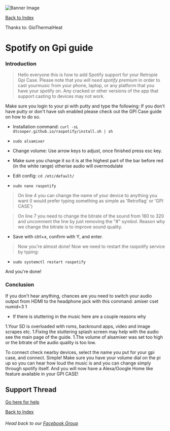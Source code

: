 ![Banner Image](https://sinisterspatula.github.io/RetroflagGpiGuides/images/GuidesBanner.png)

[Back to Index](https://sinisterspatula.github.io/RetroflagGpiGuides/)

Thanks to: GioThermalHeat

# Spotify on Gpi guide

### Introduction

> Hello everyone this is how to add Spotify support for your Retropie Gpi Case. Please note that *you will need spotify premium* in order to cast yourmusic from your phone, laptop, or any platform that you have your spotify on. Any cracked or other versions of the app that support casting to devices may not work.

Make sure you login to your pi with putty and type the following:
If you don't have putty or don't have ssh enabled please check out the GPI Case guide on how to do so.

* Installation command:  `curl -sL dtcooper.github.io/raspotify/install.sh | sh`

* `sudo alsamixer`

* Change volume: Use arrow keys to adjust, once finished press esc key.

* Make sure you change it so it is at the highest part of the bar before red (in the white range) otherise audio will overmodulate

* Edit config: `cd /etc/default/`

* `sudo nano raspotify`

> On line 4 you can change the name of your device to anything you want (I would prefer typing something as simple as 'Retroflag' or 'GPI CASE')

> On line 7 you need to change the bitrate of the sound from 160 to 320 and uncomment the line by just removing the "#" symbol. Reason why we change the bitrate is to improve sound quality.

* Save with ctrl+x, confirm with Y, and enter.

> Now you're almost done! Now we need to restart the raspotify service by typing:

* `sudo systemctl restart raspotify`

And you're done!

### Conclusion

If you don't hear anything, chances are you need to switch your audio output from HDMI to the headphone jack with this command:
amixer cset numid=3 1

* If there is stuttering in the music here are a couple reasons why

1.Your SD is overloaded with roms, backround apps, video and image scrapes etc.
1.Fixing the stuttering splash screen may help with the audio see the main page of the guide.
1.The volume of alsamixer was set too high or the bitrate of the audio quality is too low.

To connect check nearby devices, select the name you put for your gpi case, and connect. Simple! Make sure you have your volume dial on the pi up so you can hear how loud the music is and you can change simply through spotify itself. And you will now have a Alexa/Google Home like feature available in your GPI CASE!



## Support Thread
[Go here for help](https://www.facebook.com/groups/401660300458844/)

[Back to Index](https://sinisterspatula.github.io/RetroflagGpiGuides/)

###### Head back to our [Facebook Group](https://www.facebook.com/groups/401660300458844/)

